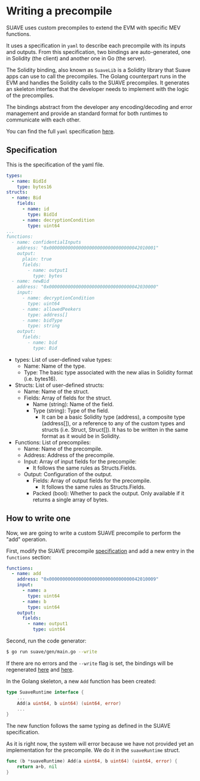 
# Writing a precompile

SUAVE uses custom precompiles to extend the EVM with specific MEV functions.

It uses a specification in `yaml` to describe each precompile with its inputs and outputs. From this specification, two bindings are auto-generated, one in Solidity (the client) and another one in Go (the server).

The Solidity binding, also known as `SuaveLib` is a Solidity library that Suave apps can use to call the precompiles. The Golang counterpart runs in the EVM and handles the Solidity calls to the SUAVE precompiles. It generates an skeleton interface that the developer needs to implement with the logic of the precompiles.

The bindings abstract from the developer any encoding/decoding and error management and provide an standard format for both runtimes to communicate with each other.

You can find the full `yaml` specification [here](../gen/suave_spec.yaml).

## Specification

This is the specification of the yaml file.

```yaml
types:
  - name: BidId
    type: bytes16
structs:
  - name: Bid
    fields:
      - name: id
        type: BidId
      - name: decryptionCondition
        type: uint64
...
functions:
  - name: confidentialInputs
    address: "0x0000000000000000000000000000000042010001"
    output:
      plain: true
      fields:
        - name: output1
          type: bytes
  - name: newBid
    address: "0x0000000000000000000000000000000042030000"
    input:
      - name: decryptionCondition
        type: uint64
      - name: allowedPeekers
        type: address[]
      - name: bidType
        type: string
    output:
      fields:
        - name: bid
          type: Bid
```

- types: List of user-defined value types:
    - Name: Name of the type.
    - Type: The basic type associated with the new alias in Solidity format (i.e. bytes16).
- Structs: List of user-defined structs:
    - Name: Name of the struct.
    - Fields: Array of fields for the struct.
        - Name (string): Name of the field.
        - Type (string): Type of the field.
            - It can be a basic Solidity type (address), a composite type (address[]), or a reference to any of the custom types and structs (i.e. Struct, Struct[]). It has to be written in the same format as it would be in Solidity.
- Functions: List of precompiles:
    - Name: Name of the precompile.
    - Address: Address of the precompile.
    - Input: Array of input fields for the precompile:
        - It follows the same rules as Structs.Fields.
    - Output: Configuration of the output.
        - Fields: Array of output fields for the precompile.
            - It follows the same rules as Structs.Fields.
        - Packed (bool): Whether to pack the output. Only available if it returns a single array of bytes.

## How to write one

Now, we are going to write a custom SUAVE precompile to perform the "add" operation.

First, modify the SUAVE precompile [specification]() and add a new entry in the `functions` section:

````yaml
functions:
  - name: add
    address: "0x0000000000000000000000000000000042010009"
    input:
      - name: a
        type: uint64
      - name: b
        type: uint64
    output:
      fields:
        - name: output1
          type: uint64
````

Second, run the code generator:

```bash
$ go run suave/gen/main.go --write
```

If there are no errors and the `--write` flag is set, the bindings will be regenerated [here]() and [here]().

In the Golang skeleton, a new `Add` function has been created:

```go
type SuaveRuntime interface {
    ...
    Add(a uint64, b uint64) (uint64, error)
    ...
}
```

The new function follows the same typing as defined in the SUAVE specification.

As it is right now, the system will error because we have not provided yet an implementation for the precompile. We do it in the `suaveRuntime` struct.

````go
func (b *suaveRuntime) Add(a uint64, b uint64) (uint64, error) {
    return a+b, nil
}
````
